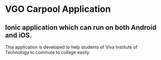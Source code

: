 # VGO Carpool Application  
## Ionic application which can run on both Android and iOS.  
This application is developed to help students of Viva Institute of Technology to commute to college easily.
